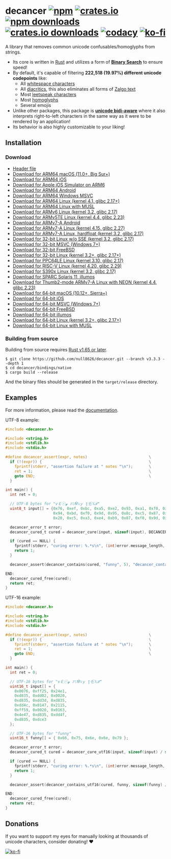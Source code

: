<!-- WARNING: this markdown file is computer generated.
     please modify the README.md file in the root directory instead. -->

# decancer [![npm][npm-image]][npm-url] [![crates.io][crates-io-image]][crates-io-url] [![npm downloads][npm-downloads-image]][npm-url] [![crates.io downloads][crates-io-downloads-image]][crates-io-url] [![codacy][codacy-image]][codacy-url] [![ko-fi][ko-fi-brief-image]][ko-fi-url]

[crates-io-image]: https://img.shields.io/crates/v/decancer?style=flat-square
[crates-io-downloads-image]: https://img.shields.io/crates/d/decancer?style=flat-square
[crates-io-url]: https://crates.io/crates/decancer
[npm-image]: https://img.shields.io/npm/v/decancer.svg?style=flat-square
[npm-url]: https://npmjs.org/package/decancer
[npm-downloads-image]: https://img.shields.io/npm/dt/decancer.svg?style=flat-square
[codacy-image]: https://app.codacy.com/project/badge/Grade/d740b1aa867d42f2b37eb992ad73784a
[codacy-url]: https://app.codacy.com/gh/null8626/decancer/dashboard
[ko-fi-brief-image]: https://img.shields.io/badge/donations-ko--fi-red?color=ff5e5b&style=flat-square
[ko-fi-image]: https://ko-fi.com/img/githubbutton_sm.svg
[ko-fi-url]: https://ko-fi.com/null8626

A library that removes common unicode confusables/homoglyphs from strings.

- Its core is written in [Rust](https://www.rust-lang.org) and utilizes a form of [**Binary Search**](https://en.wikipedia.org/wiki/Binary_search_algorithm) to ensure speed!
- By default, it's capable of filtering **222,518 (19.97%) different unicode codepoints** like:
  - All [whitespace characters](https://en.wikipedia.org/wiki/Whitespace_character)
  - All [diacritics](https://en.wikipedia.org/wiki/Diacritic), this also eliminates all forms of [Zalgo text](https://en.wikipedia.org/wiki/Zalgo_text)
  - Most [leetspeak characters](https://en.wikipedia.org/wiki/Leet)
  - Most [homoglyphs](https://en.wikipedia.org/wiki/Homoglyph)
  - Several emojis
- Unlike other packages, this package is **[unicode bidi-aware](https://en.wikipedia.org/wiki/Bidirectional_text)** where it also interprets right-to-left characters in the same way as it were to be rendered by an application!
- Its behavior is also highly customizable to your liking!

## Installation
### Download

- [Header file](https://raw.githubusercontent.com/null8626/decancer/v3.3.3/bindings/native/decancer.h)
- [Download for ARM64 macOS (11.0+, Big Sur+)](https://github.com/null8626/decancer/releases/download/v3.3.3/decancer-aarch64-apple-darwin.zip)
- [Download for ARM64 iOS](https://github.com/null8626/decancer/releases/download/v3.3.3/decancer-aarch64-apple-ios.zip)
- [Download for Apple iOS Simulator on ARM6](https://github.com/null8626/decancer/releases/download/v3.3.3/decancer-aarch64-apple-ios-sim.zip)
- [Download for ARM64 Android](https://github.com/null8626/decancer/releases/download/v3.3.3/decancer-aarch64-linux-android.zip)
- [Download for ARM64 Windows MSVC](https://github.com/null8626/decancer/releases/download/v3.3.3/decancer-aarch64-pc-windows-msvc.zip)
- [Download for ARM64 Linux (kernel 4.1, glibc 2.17+)](https://github.com/null8626/decancer/releases/download/v3.3.3/decancer-aarch64-unknown-linux-gnu.zip)
- [Download for ARM64 Linux with MUSL](https://github.com/null8626/decancer/releases/download/v3.3.3/decancer-aarch64-unknown-linux-musl.zip)
- [Download for ARMv6 Linux (kernel 3.2, glibc 2.17)](https://github.com/null8626/decancer/releases/download/v3.3.3/decancer-arm-unknown-linux-gnueabi.zip)
- [Download for ARMv5TE Linux (kernel 4.4, glibc 2.23)](https://github.com/null8626/decancer/releases/download/v3.3.3/decancer-armv5te-unknown-linux-gnueabi.zip)
- [Download for ARMv7-A Android](https://github.com/null8626/decancer/releases/download/v3.3.3/decancer-armv7-linux-androideabi.zip)
- [Download for ARMv7-A Linux (kernel 4.15, glibc 2.27)](https://github.com/null8626/decancer/releases/download/v3.3.3/decancer-armv7-unknown-linux-gnueabi.zip)
- [Download for ARMv7-A Linux, hardfloat (kernel 3.2, glibc 2.17)](https://github.com/null8626/decancer/releases/download/v3.3.3/decancer-armv7-unknown-linux-gnueabihf.zip)
- [Download for 32-bit Linux w/o SSE (kernel 3.2, glibc 2.17)](https://github.com/null8626/decancer/releases/download/v3.3.3/decancer-i586-unknown-linux-gnu.zip)
- [Download for 32-bit MSVC (Windows 7+)](https://github.com/null8626/decancer/releases/download/v3.3.3/decancer-i686-pc-windows-msvc.zip)
- [Download for 32-bit FreeBSD](https://github.com/null8626/decancer/releases/download/v3.3.3/decancer-i686-unknown-freebsd.zip)
- [Download for 32-bit Linux (kernel 3.2+, glibc 2.17+)](https://github.com/null8626/decancer/releases/download/v3.3.3/decancer-i686-unknown-linux-gnu.zip)
- [Download for PPC64LE Linux (kernel 3.10, glibc 2.17)](https://github.com/null8626/decancer/releases/download/v3.3.3/decancer-powerpc64le-unknown-linux-gnu.zip)
- [Download for RISC-V Linux (kernel 4.20, glibc 2.29)](https://github.com/null8626/decancer/releases/download/v3.3.3/decancer-riscv64gc-unknown-linux-gnu.zip)
- [Download for S390x Linux (kernel 3.2, glibc 2.17)](https://github.com/null8626/decancer/releases/download/v3.3.3/decancer-s390x-unknown-linux-gnu.zip)
- [Download for SPARC Solaris 11, illumos](https://github.com/null8626/decancer/releases/download/v3.3.3/decancer-sparcv9-sun-solaris.zip)
- [Download for Thumb2-mode ARMv7-A Linux with NEON (kernel 4.4, glibc 2.23)](https://github.com/null8626/decancer/releases/download/v3.3.3/decancer-thumbv7neon-unknown-linux-gnueabihf.zip)
- [Download for 64-bit macOS (10.12+, Sierra+)](https://github.com/null8626/decancer/releases/download/v3.3.3/decancer-x86_64-apple-darwin.zip)
- [Download for 64-bit iOS](https://github.com/null8626/decancer/releases/download/v3.3.3/decancer-x86_64-apple-ios.zip)
- [Download for 64-bit MSVC (Windows 7+)](https://github.com/null8626/decancer/releases/download/v3.3.3/decancer-x86_64-pc-windows-msvc.zip)
- [Download for 64-bit FreeBSD](https://github.com/null8626/decancer/releases/download/v3.3.3/decancer-x86_64-unknown-freebsd.zip)
- [Download for 64-bit illumos](https://github.com/null8626/decancer/releases/download/v3.3.3/decancer-x86_64-unknown-illumos.zip)
- [Download for 64-bit Linux (kernel 3.2+, glibc 2.17+)](https://github.com/null8626/decancer/releases/download/v3.3.3/decancer-x86_64-unknown-linux-gnu.zip)
- [Download for 64-bit Linux with MUSL](https://github.com/null8626/decancer/releases/download/v3.3.3/decancer-x86_64-unknown-linux-musl.zip)

### Building from source

Building from source requires [Rust v1.65 or later](https://rustup.rs/).

```console
$ git clone https://github.com/null8626/decancer.git --branch v3.3.3 --depth 1
$ cd decancer/bindings/native
$ cargo build --release
```

And the binary files should be generated in the `target/release` directory.
## Examples
For more information, please read the [documentation](https://null8626.github.io/decancer/native_docs).

UTF-8 example:

```c
#include <decancer.h>

#include <string.h>
#include <stdlib.h>
#include <stdio.h>

#define decancer_assert(expr, notes)                           \
  if (!(expr)) {                                               \
    fprintf(stderr, "assertion failure at " notes "\n");       \
    ret = 1;                                                   \
    goto END;                                                  \
  }

int main() {
  int ret = 0;

  // UTF-8 bytes for "vＥⓡ𝔂 𝔽𝕌Ňℕｙ ţ乇𝕏𝓣"
  uint8_t input[] = {0x76, 0xef, 0xbc, 0xa5, 0xe2, 0x93, 0xa1, 0xf0, 0x9d, 0x94, 0x82, 0x20, 0xf0, 0x9d,
                     0x94, 0xbd, 0xf0, 0x9d, 0x95, 0x8c, 0xc5, 0x87, 0xe2, 0x84, 0x95, 0xef, 0xbd, 0x99,
                     0x20, 0xc5, 0xa3, 0xe4, 0xb9, 0x87, 0xf0, 0x9d, 0x95, 0x8f, 0xf0, 0x9d, 0x93, 0xa3};

  decancer_error_t error;
  decancer_cured_t cured = decancer_cure(input, sizeof(input), DECANCER_OPTION_DEFAULT, &error);

  if (cured == NULL) {
    fprintf(stderr, "curing error: %.*s\n", (int)error.message_length, error.message);
    return 1;
  }

  decancer_assert(decancer_contains(cured, "funny", 5), "decancer_contains");

END:
  decancer_cured_free(cured);
  return ret;
}
```

UTF-16 example:

```c
#include <decancer.h>

#include <string.h>
#include <stdlib.h>
#include <stdio.h>

#define decancer_assert(expr, notes)                           \
  if (!(expr)) {                                               \
    fprintf(stderr, "assertion failure at " notes "\n");       \
    ret = 1;                                                   \
    goto END;                                                  \
  }

int main() {
  int ret = 0;

  // UTF-16 bytes for "vＥⓡ𝔂 𝔽𝕌Ňℕｙ ţ乇𝕏𝓣"
  uint16_t input[] = {
    0x0076, 0xff25, 0x24e1,
    0xd835, 0xdd02, 0x0020,
    0xd835, 0xdd3d, 0xd835,
    0xdd4c, 0x0147, 0x2115,
    0xff59, 0x0020, 0x0163,
    0x4e47, 0xd835, 0xdd4f,
    0xd835, 0xdce3
  };

  // UTF-16 bytes for "funny"
  uint16_t funny[] = { 0x66, 0x75, 0x6e, 0x6e, 0x79 };

  decancer_error_t error;
  decancer_cured_t cured = decancer_cure_utf16(input, sizeof(input) / sizeof(uint16_t), DECANCER_OPTION_DEFAULT, &error);

  if (cured == NULL) {
    fprintf(stderr, "curing error: %.*s\n", (int)error.message_length, error.message);
    return 1;
  }

  decancer_assert(decancer_contains_utf16(cured, funny, sizeof(funny) / sizeof(uint16_t)), "decancer_contains_utf16");

END:
  decancer_cured_free(cured);
  return ret;
}
```
## Donations

If you want to support my eyes for manually looking at thousands of unicode characters, consider donating! ❤

[![ko-fi][ko-fi-image]][ko-fi-url]
